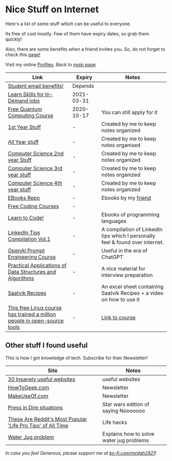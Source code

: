 # Nice Stuff on Internet

Here's a list of some stuff which can be useful to everyone.

Its free of cost mostly. Few of them have expiry dates, so grab them quickly!

Also, there are some benefits when a friend invites you.
So, do not forget to check this [page!](./miscellaneous/invitations.md)

Visit my online [Profiles](myself-on-internet.md).
_Back to [main page](readme.md)_

| Link                                                                                               | Expiry     | Notes                                                                         |
| -------------------------------------------------------------------------------------------------- | ---------- | ----------------------------------------------------------------------------- |
| [Student email benefits!](https://www.makeuseof.com/tag/discounts-edu-email-address/)              | Depends    |                                                                               |
| [Learn Skills for In-Demand jobs](https://bit.ly/30biXpr)                                          | 2021-03-31 |                                                                               |
| [Free Quantum Computing Course](https://www.qubitbyqubit.org/programs)                             | 2020-10-17 | You can still apply for it                                                    |
| [1st Year Stuff](http://bit.ly/clgstuff)                                                           | -          | Created by me to keep notes organized                                         |
| [All Year stuff](https://1drv.ms/u/s!AqbOAR5ggpjcgvh3oM5oAmT-UZ1g_g?e=G5mK7B)                      | -          | Created by me to keep notes organised                                         |
| [Computer Science 2nd year Stuff](http://bit.ly/CS2ndYR)                                           | -          | Created by me to keep notes organized                                         |
| [Computer Science 3rd year stuff](https://bit.ly/CS3rdYR)                                          | -          | Created by me to keep notes organized                                         |
| [Computer Science 4th year stuff](http://bit.ly/CS4thYR)                                           | -          | Created by me to keep notes organized                                         |
| [EBooks Repo](http://bit.ly/EBOOKSbyRAaETH)                                                        | -          | Ebooks by my [friend](https://github.com/RohitM-IN)                           |
| [Free Coding Courses](http://bit.ly/FreeCodingCourses)                                             | -          |                                                                               |
| [Learn to Code!](http://bit.ly/lrn2cde)                                                            | -          | Ebooks of programming languages                                               |
| [LinkedIn Tips Compilation Vol.1](https://bit.ly/LITipsVol1)                                       | -          | A compilation of LinkedIn tips which I personally feel & found over internet. |
| [OpenAI Prompt Engineering Course](https://learn.deeplearning.ai/)                                 | -          | Useful in the era of ChatGPT                                                  |
| [Practical Applications of Data Structures and Algorithms](http://bit.ly/2PySIH3)                  | -          | A nice material for interview preparation                                     |
| [Saatvik Recipes](https://bit.ly/recipemaster)                                                     | -          | An excel sheet containing Saatvik Recipes + a video on how to use it          |
| [This free Linux course has trained a million people in open-source tools](https://tek.io/3cHmNf8) | -          | [Link to course](https://bit.ly/33aSZEh)                                      |

## Other stuff I found useful

This is how I got knowledge of tech. Subscribe for their Newsletter!

| Site                                                                                  | Notes                                    |
| ------------------------------------------------------------------------------------- | ---------------------------------------- |
| [30 Insanely useful websites](https://www.makeuseof.com/tag/more-useful-websites/)    | useful websites                          |
| [HowToGeek.com](https://www.howtogeek.com/page/newsletter/)                           | Newsletter                               |
| [MakeUseOf.com](https://www.makeuseof.com/page/newsletter/)                           | Newsletter                               |
| [Press in Dire situations](https://theuselessweb.site/nooooooooooooooo/)              | Star wars edition of saying Nooooooo     |
| [These Are Reddit's Most Popular 'Life Pro Tips' of All Time](https://bit.ly/3dUAjww) | Life hacks                               |
| [Water Jug problem](https://bit.ly/39JH6sb)                                           | Explains how to solve water jug problems |

_In case you feel Generous, please support me at [ko-fi.com/mrdgh2821](https://ko-fi.com/mrdgh2821)!_
